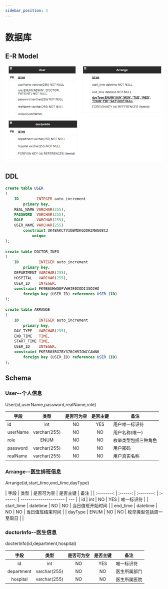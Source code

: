 ```yaml
---
sidebar_position: 3
---
```


# 数据库

## E-R Model

![table](/img/table.png)

## DDL

```sql
create table USER
(
    ID        INTEGER auto_increment
        primary key,
    REAL_NAME VARCHAR(255),
    PASSWORD  VARCHAR(255),
    ROLE      VARCHAR(255),
    USER_NAME VARCHAR(255)
        constraint UK4BAKCTVIOBMDK6DDH2NWG08C2
            unique
);

create table DOCTOR_INFO
(
    ID         INTEGER auto_increment
        primary key,
    DEPARTMENT VARCHAR(255),
    HOSPITAL   VARCHAR(255),
    USER_ID    INTEGER,
    constraint FK9B6UHWG0FVWHIE0IODI3SO2HQ
        foreign key (USER_ID) references USER (ID)
);

create table ARRANGE
(
    ID         INTEGER auto_increment
        primary key,
    DAY_TYPE   VARCHAR(255),
    END_TIME   TIME,
    START_TIME TIME,
    USER_ID    INTEGER,
    constraint FKE3R03RG7BY376CH5IOWCCAWN6
        foreign key (USER_ID) references USER (ID)
);
```

## Schema

### User--个人信息

User(id,userName,password,realName,role)

| 字段     |     类型     | 是否可为空 | 是否主键 | 备注                 |
| -------- | :----------: | :--------: | :------: | -------------------- |
| id       |     int      |     NO     |   YES    | 用户唯一标识符       |
| userName | varchar(255) |     NO     |    NO    | 用户名称(唯一)       |
| role     |     ENUM     |     NO     |    NO    | 枚举类型包括三种角色 |
| password | varchar(255) |     NO     |    NO    | 用户密码             |
| realName | varchar(255) |     NO     |    NO    | 用户真实名称         |

### Arrange--医生排班信息

Arrange(id,start_time,end_time,dayType)

|    字段    |   类型   | 是否可为空 | 是否主键 | 备注                   |
| :--------: | :------: | :--------: | :------: | ---------------------- | --- |
|     id     |   int    |     NO     |   YES    | 唯一标识符             |
| start_time | datetime |     NO     |    NO    | 当日值班开始时间       |
|  end_time  | datetime |     NO     |    NO    | 当日值班结束时间       |
|  dayType   |   ENUM   |     NO     |    NO    | 枚举类型包括周一至周日 |     |

### doctorInfo--医生信息

docterInfo(id,department,hospital)

|    字段    |     类型     | 是否可为空 | 是否主键 | 备注         |
| :--------: | :----------: | :--------: | :------: | ------------ |
|     id     |     int      |     NO     |   YES    | 唯一标识符   |
| department | varchar(255) |     NO     |    NO    | 医生所属部门 |
|  hospital  | varchar(255) |     NO     |    NO    | 医生所属医院 |

